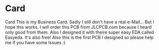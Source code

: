 # Card
Card
This is my Business Card. Sadly I still don't have a real e-Mail... But I hope this works. I will order this PCB from JLCPCB.com because I heard only good from them. Also I designed it with theire super easy EDA called Easyeda. It's also free! Also this is the first PCB I designed so please help me if you have some Issues :)
